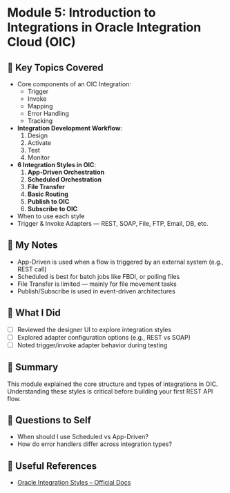 # Module 5: Introduction to Integrations in Oracle Integration Cloud (OIC)

## 🔑 Key Topics Covered
- Core components of an OIC Integration:
  - Trigger
  - Invoke
  - Mapping
  - Error Handling
  - Tracking
- **Integration Development Workflow**:
  1. Design
  2. Activate
  3. Test
  4. Monitor
- **6 Integration Styles in OIC**:
  1. **App-Driven Orchestration**
  2. **Scheduled Orchestration**
  3. **File Transfer**
  4. **Basic Routing**
  5. **Publish to OIC**
  6. **Subscribe to OIC**
- When to use each style
- Trigger & Invoke Adapters — REST, SOAP, File, FTP, Email, DB, etc.

## 🧠 My Notes
- App-Driven is used when a flow is triggered by an external system (e.g., REST call)
- Scheduled is best for batch jobs like FBDI, or polling files
- File Transfer is limited — mainly for file movement tasks
- Publish/Subscribe is used in event-driven architectures

## 🧪 What I Did
- [ ] Reviewed the designer UI to explore integration styles
- [ ] Explored adapter configuration options (e.g., REST vs SOAP)
- [ ] Noted trigger/invoke adapter behavior during testing

## 📌 Summary
This module explained the core structure and types of integrations in OIC. Understanding these styles is critical before building your first REST API flow.

## 📝 Questions to Self
- When should I use Scheduled vs App-Driven?
- How do error handlers differ across integration types?

## 🔗 Useful References
- [Oracle Integration Styles – Official Docs](https://docs.oracle.com/en/cloud/paas/integration-cloud/integrations-user/integration-style-overview.html)
